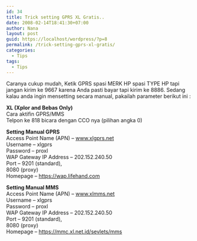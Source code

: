 ```yaml
---
id: 34
title: Trick setting GPRS XL Gratis..
date: 2008-02-14T18:41:30+07:00
author: Nana
layout: post
guid: https://localhost/wordpress/?p=8
permalink: /trick-setting-gprs-xl-gratis/
categories:
  - Tips
tags:
  - Tips
---
```

Caranya cukup mudah, Ketik GPRS spasi MERK HP spasi TYPE HP tapi jangan kirim ke 9667 karena Anda pasti bayar tapi kirim ke 8886. Sedang kalau anda ingin mensetting secara manual, pakailah parameter berikut ini :

**XL (Xplor and Bebas Only)**  
Cara aktifin GPRS/MMS  
Telpon ke 818 bicara dengan CCO nya (pilihan angka 0)

**Setting Manual GPRS**  
Access Point Name (APN) &#8211; www.xlgprs.net  
Username &#8211; xlgprs  
Password &#8211; proxl  
WAP Gateway IP Address &#8211; 202.152.240.50  
Port &#8211; 9201 (standard),  
8080 (proxy)  
Homepage &#8211; https://wap.lifehand.com

**Setting Manual MMS**  
Access Point Name (APN) &#8211; www.xlmms.net  
Username &#8211; xlgprs  
Password &#8211; proxl  
WAP Gateway IP Address &#8211; 202.152.240.50  
Port &#8211; 9201 (standard),  
8080 (proxy)  
Homepage &#8211; https://mmc.xl.net.id/sevlets/mms
